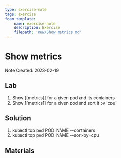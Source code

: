 ```yaml
---
type: exercise-note
tags: exercise
foam_template:
    name: exercise-note
    description: Exercise
    filepath: 'new/Show metrics.md'
---
```

# Show metrics
Note Created: 2023-02-19

## Lab 

1. Show [[metrics]] for a given pod and its containers
2. Show [[metrics]] for a given pod and sort it by 'cpu'

## Solution

1. kubectl top pod POD_NAME --containers
2. kubectl top pod POD_NAME --sort-by=cpu

## Materials